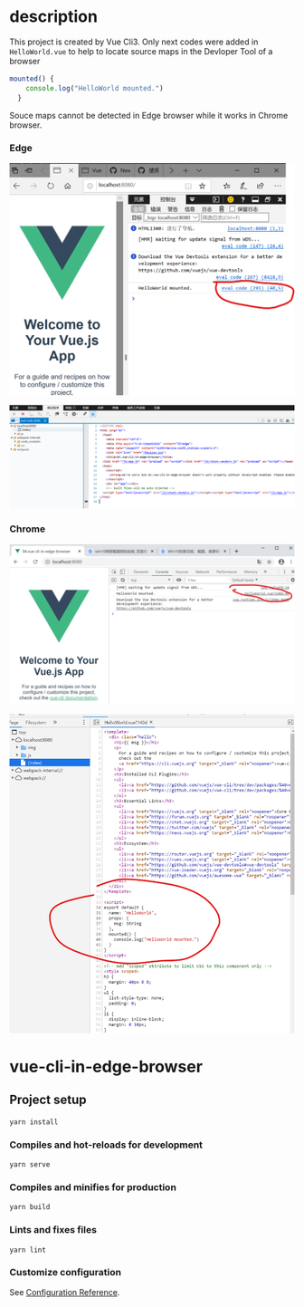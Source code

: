# description

This project is created by Vue Cli3. Only next codes were added in `HelloWorld.vue` to help to locate source maps in the Devloper Tool of a browser

```js
mounted() {
    console.log("HelloWorld mounted.")
  }
```

Souce maps cannot be detected in Edge browser while it works in Chrome browser.

### Edge

![image-20200509155325212](README.assets/image-20200509155325212.png)

![image-20200509155525602](README.assets/image-20200509155525602.png)

### Chrome

![image-20200509155648750](README.assets/image-20200509155648750.png)

![image-20200509155810811](README.assets/image-20200509155810811.png)

# vue-cli-in-edge-browser

## Project setup
```
yarn install
```

### Compiles and hot-reloads for development
```
yarn serve
```

### Compiles and minifies for production
```
yarn build
```

### Lints and fixes files
```
yarn lint
```

### Customize configuration
See [Configuration Reference](https://cli.vuejs.org/config/).
